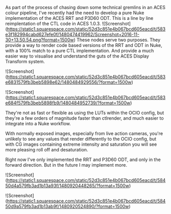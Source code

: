 As part of the process of chasing down some technical gremlins in an ACES colour pipeline, I've recently had the need to develop a pure Nuke implementation of the ACES RRT and P3D60 ODT. This is a line by line reimplentation of the CTL code in ACES 1.0.3.
![Screenshot]\(https://static1.squarespace.com/static/52d3c851e4b067bcd605eacd/t/583e3f182994cabd627efe0f/1480474419962/Screenshot+2016-11-30+13.50.54.png?format=1500w)
These nodes serve two purposes. They provide a way to render code based versions of the RRT and ODT in Nuke, with a 100% match to a pure CTL implementation. And provide a much easier way to visualise and understand the guts of the ACES Display Transform system.

![Screenshot]\(https://static1.squarespace.com/static/52d3c851e4b067bcd605eacd/t/583e6831579fb3beb5898e62/1480484929556/?format=1500w)

![Screenshot]\(https://static1.squarespace.com/static/52d3c851e4b067bcd605eacd/t/583e684f579fb3beb5898fb9/1480484952739/?format=1500w)

They're not as fast or flexible as using the LUTs within the OCIO config, but they're a few orders of magnitude faster than ctlrender, and much easier to integrate into a Nuke workflow.

With normally exposed images, especially from live action cameras, you're unlikely to see any values that render differently to the OCIO config, but with CG images containing extreme intensity and saturation you will see more pleasing roll off and desaturation.

Right now I've only implemented the RRT and  P3D60 ODT, and only in the forward direction. But in the future I may implement more.

![Screenshot]\(https://static1.squarespace.com/static/52d3c851e4b067bcd605eacd/t/58450d4a579fb3ad1b13a93f/1480920448265/?format=1500w)

![Screenshot]\(https://static1.squarespace.com/static/52d3c851e4b067bcd605eacd/t/58450d9a579fb3ad1b13ab9f/1480920524890/?format=1500w) 
